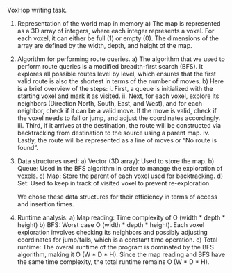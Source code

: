 VoxHop writing task.

1.	Representation of the world map in memory
    a)	The map is represented as a 3D array of integers, where each integer represents a voxel. 
        For each voxel, it can either be full (1) or empty (0). The dimensions of the array are 
        defined by the width, depth, and height of the map. 

2.	Algorithm for performing route queries.
    a)	The algorithm that we used to perform route queries is a modified breadth-first search (BFS). 
        It explores all possible routes level by level, which ensures that the first valid route is 
        also the shortest in terms of the number of moves. 
    b)	Here is a brief overview of the steps: 
        i.	First, a queue is initialized with the starting voxel and mark it as visited.
        ii.	Next, for each voxel, explore its neighbors (Direction North, South, East, and West), and 
            for each neighbor, check if it can be a valid move. If the move is valid, check if the voxel 
            needs to fall or jump, and adjust the coordinates accordingly. 
        iii. Third, if it arrives at the destination, the route will be constructed via backtracking from 
            destination to the source using a parent map. 
        iv.	Lastly, the route will be represented as a line of moves or “No route is found”. 

3.	Data structures used:
    a)	Vector (3D array): Used to store the map.
    b)	Queue: Used in the BFS algorithm in order to manage the exploration of voxels. 
    c)	Map: Store the parent of each voxel used for backtracking. 
    d)	Set: Used to keep in track of visited voxel to prevent re-exploration. 

    We chose these data structures for their efficiency in terms of access and insertion times. 

4.	Runtime analysis:
    a)	Map reading: Time complexity of O (width * depth * height)
    b)	BFS: Worst case O (width * depth * height). Each voxel exploration involves checking its neighbors and 
        possibly adjusting coordinates for jump/falls, which is a constant time operation. 
    c)	Total runtime: The overall runtime of the program is dominated by the BFS algorithm, making it O (W * D * H). 
        Since the map reading and BFS have the same time complexity, the total runtime remains O (W * D * H).
